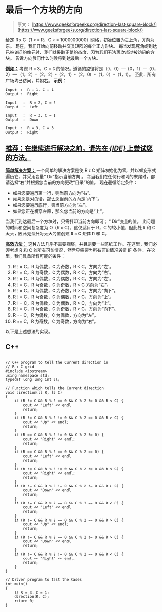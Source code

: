 # 最后一个方块的方向

> 原文： [https://www.geeksforgeeks.org/direction-last-square-block/](https://www.geeksforgeeks.org/direction-last-square-block/)

给定 R x C（1 < = R，C < = 1000000000）网格，初始位置为左上角，方向为东。 现在，我们开始向前移动并交叉矩阵的每个正方形块。 每当发现死角或到达已被访问的像元时，我们就采取正确的态度，因为我们无法再次越过被访问的方块。 告诉方向我们什么时候将到达最后一个方块。

**<u>例如：</u>** 考虑 R = 3，C = 3 的情况。遵循的路径将是（0，0）—（0，1）—（0，2）— （1，2）-（2，2）-（2，1）-（2，0）-（1，0）-（1，1）。 至此，所有广场均已访问，并朝右。
**示例**：

```
Input  :  R = 1, C = 1
Output :  Right

Input   :  R = 2, C = 2
Output  :  Left

Input   :  R = 3, C = 1
Output  :  Down

Input  :  R = 3, C = 3
Output :  Right

```

## [推荐：在继续进行解决之前，请先在 ***<u>{IDE}</u>*** 上尝试您的方法。](https://ide.geeksforgeeks.org/)

**<u>简单解决方案：</u>** 一个简单的解决方案是使 R x C 矩阵初始化为零，并以螺旋形式遍历它，并采用变量“ Dir”指示当前方向 。 每当我们在任何行和列的末尾时，都请选择“右”并根据您当前的方向更改“目录”的值。 现在遵循给定条件：

*   如果您要遍历第一行，则当前方向为“右”。
*   如果您是对的话，那么您当前的方向是“向下”。
*   如果您要遍历底行，则当前方向为“左”。
*   如果您正在横穿左廊，那么您当前的方向是“上”。

当我们到达最后一个方块时，只需打印当前方向即可； “ Dir”变量的值。
此问题的时间和空间复杂度为 O（R x C），这仅适用于 R，C 的较小值，但此处 R 和 C 太大，因此无法针对太大的值创建 R x C 矩阵 R 和 C。

**<u>高效方法：</u>** 这种方法几乎不需要观察，并且需要一些笔纸工作。 在这里，我们必须考虑 R 和 C 的所有可能情况，然后只需要为所有可能情况设置 IF 条件。 在这里，我们具备所有可能的条件：

1.  R！= C，R 为偶数，C 为奇数，R < C，方向为“左”。
2.  R！= C，R 为奇数，C 为偶数，R < C，方向为“右”。
3.  R！= C，R 为偶数，C 为偶数，R < C，方向为“左”。
4.  R！= C，R 为奇数，C 为奇数，R < C 方向为“右”。
5.  R！= C，R 为偶数，C 为奇数，R > C，方向为“向下”。
6.  R！= C，R 为奇数，C 为偶数，R > C，方向为“上”。
7.  R！= C，R 为偶数，C 为偶数，R > C，方向为“上”。
8.  R！= C，R 为奇数，C 为奇数，R > C，方向为“向下”。
9.  R == C，R 为偶数，C 为偶数，方向为“左”。
10.  R == C，R 为奇数，C 为奇数，方向为“右”。

以下是上述想法的实现。

## C++ 

```

// C++ program to tell the Current direction in 
// R x C grid 
#include <iostream> 
using namespace std; 
typedef long long int ll; 

// Function which tells the Current direction 
void direction(ll R, ll C) 
{ 
    if (R != C && R % 2 == 0 && C % 2 != 0 && R < C) { 
        cout << "Left" << endl; 
        return; 
    } 
    if (R != C && R % 2 != 0 && C % 2 == 0 && R > C) { 
        cout << "Up" << endl; 
        return; 
    } 
    if (R == C && R % 2 != 0 && C % 2 != 0) { 
        cout << "Right" << endl; 
        return; 
    } 
    if (R == C && R % 2 == 0 && C % 2 == 0) { 
        cout << "Left" << endl; 
        return; 
    } 
    if (R != C && R % 2 != 0 && C % 2 != 0 && R < C) { 
        cout << "Right" << endl; 
        return; 
    } 
    if (R != C && R % 2 != 0 && C % 2 != 0 && R > C) { 
        cout << "Down" << endl; 
        return; 
    } 
    if (R != C && R % 2 == 0 && C % 2 == 0 && R < C) { 
        cout << "Left" << endl; 
        return; 
    } 
    if (R != C && R % 2 == 0 && C % 2 == 0 && R > C) { 
        cout << "Up" << endl; 
        return; 
    } 
    if (R != C && R % 2 == 0 && C % 2 != 0 && R > C) { 
        cout << "Down" << endl; 
        return; 
    } 
    if (R != C && R % 2 != 0 && C % 2 == 0 && R < C) { 
        cout << "Right" << endl; 
        return; 
    } 
} 

// Driver program to test the Cases 
int main() 
{ 
    ll R = 3, C = 1; 
    direction(R, C); 
    return 0; 
} 

```